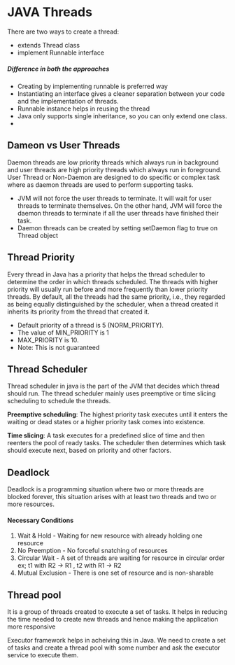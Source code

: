 # JAVA Threads
There are two ways to create a thread:

 - extends Thread class
 - implement Runnable interface
##### Difference in both the approaches

- Creating by implementing runnable is preferred way
- Instantiating an interface gives a cleaner separation between your code and the implementation of threads.
- Runnable instance helps in reusing the thread
- Java only supports single inheritance, so you can only extend one class.
- 


## Dameon vs User Threads
Daemon threads are low priority threads which always run in background and user threads are high priority threads which always run in foreground. User Thread or Non-Daemon are designed to do specific or complex task where as daemon threads are used to perform supporting tasks.
 - JVM will not force the user threads to terminate. It will wait for user threads to terminate themselves. On the other hand, JVM will force the daemon threads to terminate if all the user threads have finished their task.
 - Daemon threads can be created by setting setDaemon flag to true on Thread object

## Thread Priority
Every thread in Java has a priority that helps the thread scheduler to determine the order in which threads scheduled. The threads with higher priority will usually run before and more frequently than lower priority threads. By default, all the threads had the same priority, i.e., they regarded as being equally distinguished by the scheduler, when a thread created it inherits its priority from the thread that created it.

- Default priority of a thread is 5 (NORM_PRIORITY). 
- The value of MIN_PRIORITY is 1 
- MAX_PRIORITY is 10.
- Note: This is not guaranteed

## Thread Scheduler
Thread scheduler in java is the part of the JVM that decides which thread should run. The thread scheduler mainly uses preemptive or time slicing scheduling to schedule the threads.

**Preemptive scheduling**: The highest priority task executes until it enters the waiting or dead states or a higher priority task comes into existence.

**Time slicing**: A task executes for a predefined slice of time and then reenters the pool of ready tasks. The scheduler then determines which task should execute next, based on priority and other factors.

## Deadlock 
Deadlock is a programming situation where two or more threads are blocked forever, this situation arises with at least two threads and two or more resources.
#### Necessary Conditions 
1. Wait & Hold - Waiting for new resource with already holding one resource
2. No Preemption - No forceful snatching of resources
3. Circular Wait - A set of threads are waiting for resource in circular order 
    ex; t1 with R2 -> R1 , t2   with R1 -> R2
4. Mutual Exclusion - There is one set of resource and is non-sharable

## Thread pool
It is a group of threads created to execute a set of tasks. It helps in reducing the time needed to create new threads and hence making the application more responsive

Executor framework helps in acheiving this in Java.
We need to create a set of tasks and create a thread pool with some number and ask the executor service to execute them.